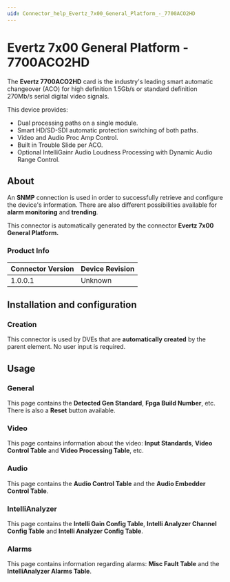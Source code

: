 ```yaml
---
uid: Connector_help_Evertz_7x00_General_Platform_-_7700ACO2HD
---
```


# Evertz 7x00 General Platform - 7700ACO2HD

The **Evertz 7700ACO2HD** card is the industry's leading smart automatic changeover (ACO) for high definition 1.5Gb/s or standard definition 270Mb/s serial digital video signals.

This device provides:

- Dual processing paths on a single module.
- Smart HD/SD-SDI automatic protection switching of both paths.
- Video and Audio Proc Amp Control.
- Built in Trouble Slide per ACO.
- Optional IntelliGainr Audio Loudness Processing with Dynamic Audio Range Control.

## About

An **SNMP** connection is used in order to successfully retrieve and configure the device's information. There are also different possibilities available for **alarm monitoring** and **trending**.

This connector is automatically generated by the connector **Evertz 7x00 General Platform.**

### Product Info

| **Connector Version** | **Device Revision** |
|--------------------|---------------------|
| 1.0.0.1            | Unknown             |

## Installation and configuration

### Creation

This connector is used by DVEs that are **automatically created** by the parent element. No user input is required.

## Usage

### General

This page contains the **Detected Gen Standard**, **Fpga Build Number**, etc. There is also a **Reset** button available.

### Video

This page contains information about the video: **Input Standards**, **Video Control Table** and **Video Processing Table**, etc.

### Audio

This page contains the **Audio Control Table** and the **Audio Embedder Control Table**.

### IntelliAnalyzer

This page contains the **Intelli Gain Config Table**, **Intelli Analyzer Channel Config Table** and **Intelli Analyzer Config Table**.

### Alarms

This page contains information regarding alarms: **Misc Fault Table** and the **IntelliAnalyzer Alarms Table**.
